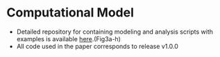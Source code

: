 # Computational Model
- Detailed repository for containing modeling and analysis scripts with examples is available [here](https://github.com/bidaye-lab/spiking_neural_network_model.git).(Fig3a-h)
- All code used in the paper corresponds to release v1.0.0
